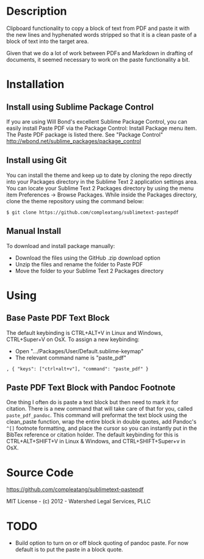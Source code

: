 # Description

Clipboard functionality to copy a block of text from PDF and paste it with the new lines and hyphenated words stripped so that it is a clean paste of a block of text into the target area. 

Given that we do a lot of work between PDFs and Markdown in drafting of documents, it seemed necessary to work on the paste functionality a bit. 

# Installation

## Install using Sublime Package Control

If you are using Will Bond's excellent Sublime Package Control, you can easily install Paste PDF via the Package Control: Install Package menu item. The Paste PDF package is listed there. See "Package Control" http://wbond.net/sublime_packages/package_control

## Install using Git

You can install the theme and keep up to date by cloning the repo directly into your Packages directory in the Sublime Text 2 application settings area. You can locate your Sublime Text 2 Packages directory by using the menu item Preferences -> Browse Packages. While inside the Packages directory, clone the theme repository using the command below:

```
$ git clone https://github.com/compleatang/sublimetext-pastepdf
```

## Manual Install

To download and install package manually:

* Download the files using the GitHub .zip download option
* Unzip the files and rename the folder to Paste PDF
* Move the folder to your Sublime Text 2 Packages directory

# Using

## Base Paste PDF Text Block

The default keybinding is CTRL+ALT+V in Linux and Windows, CTRL+Super+V on OsX. To assign a new keybinding:

* Open ".../Packages/User/Default.sublime-keymap"
* The relevant command name is "paste_pdf"

```
, { "keys": ["ctrl+alt+v"], "command": "paste_pdf" }
```

## Paste PDF Text Block with Pandoc Footnote

One thing I often do is paste a text block but then need to mark it for citation. There is a new command that will take care of that for you, called `paste_pdf_pandoc`. This command will preformat the text block using the clean_paste function, wrap the entire block in double quotes, add Pandoc's `^[]` footnote formatting, and place the cursor so you can instantly put in the BibTex reference or citation holder. The default keybinding for this is CTRL+ALT+SHIFT+V in Linux & Windows, and CTRL+SHIFT+Super+v in OsX.

# Source Code

https://github.com/compleatang/sublimetext-pastepdf

MIT License - (c) 2012 - Watershed Legal Services, PLLC

# TODO

* Build option to turn on or off block quoting of pandoc paste. For now default is to put the paste in a block quote.